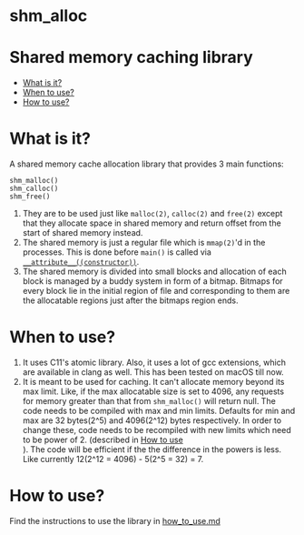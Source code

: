 # shm_alloc

<h1>Shared memory caching library</h1>

<ul>
    <li><a href="https://github.com/MihirLuthra/shm_alloc#what-is-it">What is it?</a></li>
    <li><a href="https://github.com/MihirLuthra/shm_alloc#when-to-use">When to use?</a></li>
    <li><a href="https://github.com/MihirLuthra/shm_alloc#how-to-use">How to use?</a></li>
</ul>

# What is it?

A shared memory cache allocation library that provides 3 main functions:

```
shm_malloc()
shm_calloc()
shm_free()
```

<ol>
    <li>
        They are to be used just like <code>malloc(2)</code>, <code>calloc(2)</code> and <code>free(2)</code> except that they 
        allocate space in shared memory and return offset from the start of shared memory instead.
    </li>
    <li>
        The shared memory is just a regular file which is <code>mmap(2)</code>'d in the processes. This is done before
        <code>main()</code> is called via 
        <a href="https://gcc.gnu.org/onlinedocs/gcc-4.7.0/gcc/Function-Attributes.html"><code>__attribute__((constructor))</code></a>.
    </li>
    <li>
        The shared memory is divided into small blocks and allocation of each block is managed by a buddy system in form of 
        a bitmap. Bitmaps for every block lie in the initial region of file and corresponding to them are the allocatable 
        regions just after the bitmaps region ends.
    </li>
</ol>

# When to use?

<ol>
    <li>
        It uses C11's atomic library. Also, it uses a lot of gcc extensions, which are available in clang as well.
        This has been tested on macOS till now. 
    </li>
    <li>
        It is meant to be used for caching. It can't allocate memory beyond its max limit. Like, if the max allocatable size
        is set to 4096, any requests for memory greater than that from <code>shm_malloc()</code> will return null. The code 
        needs to be compiled with max and min limits. Defaults for min and max are 32 bytes(2^5) and 4096(2^12) bytes
        respectively. In order to change these, code needs to be recompiled with new limits which need to be power of 2.
        (described in <a href="https://github.com/MihirLuthra/shm_alloc/blob/master/docs/how_to_use.md#changing-default-settings">How to use</a></li>). The code will be
        efficient if the the difference in the powers is less. Like currently 12(2^12 = 4096) - 5(2^5 = 32) = 7.
    </li>
</ol>


# How to use?

Find the instructions to use the library in 
<a href="https://github.com/MihirLuthra/shm_alloc/blob/master/docs/how_to_use.md">how_to_use.md<a>

